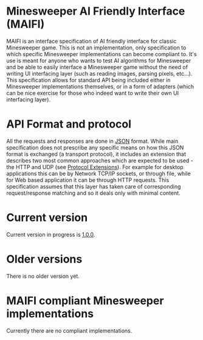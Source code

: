 # Minesweeper AI Friendly Interface (MAIFI)
MAIFI is an interface specification of AI friendly interface for classic Minesweeper game. This is not an implementation, only specification to which specific Minesweeper implementations can become compliant to. It's use is meant for anyone who wants to test AI algorithms for Minesweeper and be able to easily interface a Minesweeper game without the need of writing UI interfacing layer (such as reading images, parsing pixels, etc...). This specification allows for standard API being included either in Minesweeper implementations themselves, or in a form of adapters (which can be nice exercise for those who indeed want to write their own UI interfacing layer). 

# API Format and protocol
All the requests and responses are done in [JSON](https://en.wikipedia.org/wiki/JSON) format. While main specification does not prescribe any specific means on how this JSON format is exchanged (a transport protocol), it includes an extension that describes two most common approaches which are expected to be used - the HTTP and UDP (see [Protocol Extensions](v1.md/#extensions)).  For example for desktop applications this can be by Network TCP/IP sockets, or through file, while for Web based application it can be through HTTP requests. This specification assumes that this layer has taken care of corresponding request/response matching and so it deals only with minimal content.

# Current version

Current version in progress is [1.0.0](v1.md).  

# Older versions

There is no older version yet.

# MAIFI compliant Minesweeper implementations
Currently there are no compliant implementations.